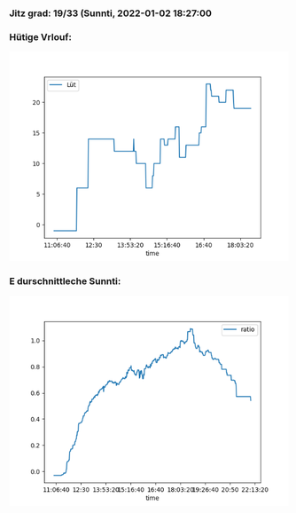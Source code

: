 ### Jitz grad: 19/33 (Sunnti, 2022-01-02 18:27:00

### Hütige Vrlouf:
![Graph](Today.png)

### E durschnittleche Sunnti:
![Graph](Sunnti.png)
